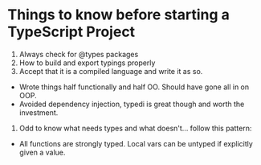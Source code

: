 # Things to know before starting a TypeScript Project

1. Always check for @types packages
1. How to build and export typings properly
1. Accept that it is a compiled language and write it as so.
  - Wrote things half functionally and half OO. Should have gone all in on OOP.
  - Avoided dependency injection, typedi is great though and worth the investment.
1. Odd to know what needs types and what doesn't... follow this pattern:
  - All functions are strongly typed. Local vars can be untyped if explicitly given a value.
